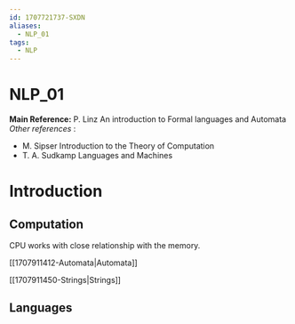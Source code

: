 ```yaml
---
id: 1707721737-SXDN
aliases:
  - NLP_01
tags:
  - NLP
---
```


# NLP_01

**Main Reference:** P. Linz An introduction to Formal languages and Automata
_Other references_ :

- M. Sipser Introduction to the Theory of Computation
- T. A. Sudkamp Languages and Machines

# Introduction

## Computation

CPU works with close relationship with the memory.

[[1707911412-Automata|Automata]]

[[1707911450-Strings|Strings]]

## Languages
